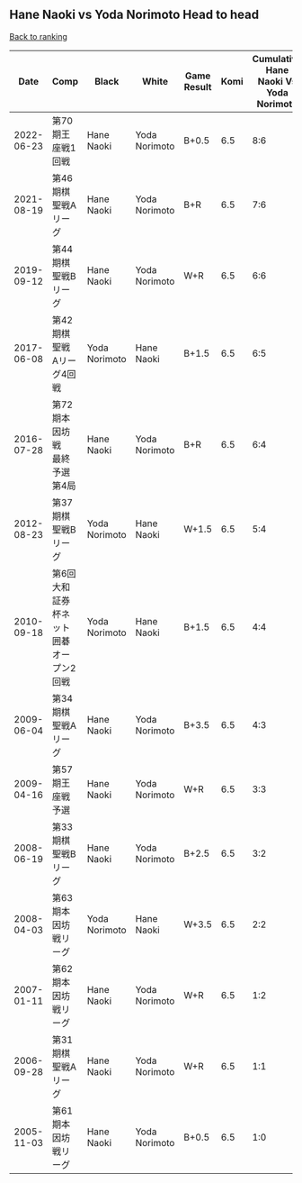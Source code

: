 ## Hane Naoki vs Yoda Norimoto Head to head

[Back to ranking](../../index.md)




| **Date** | **Comp** | **Black** | **White** | **Game Result** | **Komi** | **Cumulative Hane Naoki Vs Yoda Norimoto** | **Hane Naoki Streak** | **Yoda Norimoto Streak** | 
| --- | --- | --- | --- | --- | --- | --- | --- | --- |
| 2022-06-23 | 第70期王座戦1回戦 | Hane Naoki | Yoda Norimoto | B+0.5 | 6.5 | 8:6 | 2 | 0 | 
| 2021-08-19 | 第46期棋聖戦Aリーグ | Hane Naoki | Yoda Norimoto | B+R | 6.5 | 7:6 | 1 | 0 | 
| 2019-09-12 | 第44期棋聖戦Bリーグ | Hane Naoki | Yoda Norimoto | W+R | 6.5 | 6:6 | 0 | 2 | 
| 2017-06-08 | 第42期棋聖戦　Aリーグ4回戦 | Yoda Norimoto | Hane Naoki | B+1.5 | 6.5 | 6:5 | 0 | 1 | 
| 2016-07-28 | 第72期本因坊戦　最終予選第4局 | Hane Naoki | Yoda Norimoto | B+R | 6.5 | 6:4 | 2 | 0 | 
| 2012-08-23 | 第37期棋聖戦Bリーグ | Yoda Norimoto | Hane Naoki | W+1.5 | 6.5 | 5:4 | 1 | 0 | 
| 2010-09-18 | 第6回大和証券杯ネット囲碁オープン2回戦 | Yoda Norimoto | Hane Naoki | B+1.5 | 6.5 | 4:4 | 0 | 1 | 
| 2009-06-04 | 第34期棋聖戦Aリーグ | Hane Naoki | Yoda Norimoto | B+3.5 | 6.5 | 4:3 | 1 | 0 | 
| 2009-04-16 | 第57期王座戦予選 | Hane Naoki | Yoda Norimoto | W+R | 6.5 | 3:3 | 0 | 1 | 
| 2008-06-19 | 第33期棋聖戦Bリーグ | Hane Naoki | Yoda Norimoto | B+2.5 | 6.5 | 3:2 | 2 | 0 | 
| 2008-04-03 | 第63期本因坊戦リーグ | Yoda Norimoto | Hane Naoki | W+3.5 | 6.5 | 2:2 | 1 | 0 | 
| 2007-01-11 | 第62期本因坊戦リーグ | Hane Naoki | Yoda Norimoto | W+R | 6.5 | 1:2 | 0 | 2 | 
| 2006-09-28 | 第31期棋聖戦Aリーグ | Hane Naoki | Yoda Norimoto | W+R | 6.5 | 1:1 | 0 | 1 | 
| 2005-11-03 | 第61期本因坊戦リーグ | Hane Naoki | Yoda Norimoto | B+0.5 | 6.5 | 1:0 | 1 | 0 |




